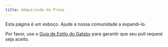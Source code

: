 ```yaml
---
title: Adquirindo do Prose
---
```


Esta página é um esboço. Ajude a nossa comunidade a expandi-lo.

Por favor, use o [Guia de Estilo do Gatsby](/contributing/gatsby-style-guide/) para garantir
que seu pull request seja aceito.